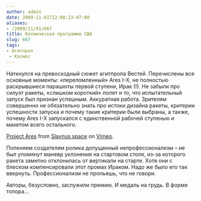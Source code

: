 ```yaml
---
author: admin
date: 2009-11-01T22:08:23-07:00
aliases:
- /2009/11/01/667
title: Космическая программа США
slug: 667
tags:
- Агитпроп
 - Космос
---
```


Наткнулся на превосходный сюжет агитпропа Вестей. Перечислены все основные моменты: «переломленный» Ares I-X, не полностью раскрывшиеся парашюты первой ступени, Ирак (!). Не забыли про силуэт ракеты, «слишком короткий» полет и то, что испытательный запуск был признан успешным. Аккуратная работа. Зрителям совершенно не обязательно знать про истоки дизайна ракеты, критерии успешности запуска и почему такие критерии были выбраны, а также, почему Ares I-X запускался с единственной рабочей ступенью и макетом всего остального. 

[Project Ares](http://vimeo.com/7383409) from [Slavnus space](http://vimeo.com/user2569624) on [Vimeo](http://vimeo.com).

Попеняем создателям ролика допущенный непрофессионализм – не был упомянут маневр уклонения на стартовом столе, из-за которого ракета заметно отклонилась от вертикали на старте. Хотя они с блеском компенсировали этот промах Ираком. Надо же было его так ввернуть. Профессионализм не пропьешь, что не говори.

Авторы, безусловно, заслужили премию. И медаль на грудь. В форме топора…
